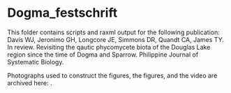 # Dogma_festschrift
This folder contains scripts and raxml output for the following publication:
Davis WJ, Jeronimo GH, Longcore JE, Simmons DR, Quandt CA, James TY. In review. Revisiting the qautic phycomycete biota of the Douglas Lake region since the time of Dogma and Sparrow. Philippine Journal of Systematic Biology. 

Photographs used to construct the figures, the figures, and the video are archived here: .
